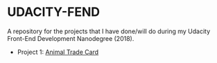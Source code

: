 # UDACITY-FEND
A repository for the projects that I have done/will do during my Udacity Front-End Development Nanodegree (2018).

* Project 1: <a href="https://github.com/dimikara/nanodegree-project1-animal-trade-card" target="_blank">Animal Trade Card</a>
